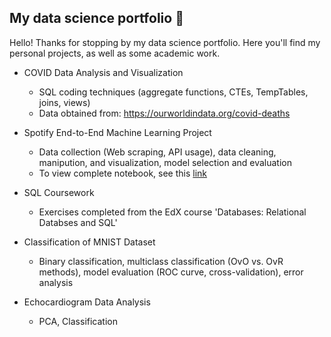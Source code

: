 ## My data science portfolio 🌟

Hello! Thanks for stopping by my data science portfolio. Here you'll find my personal projects, as well as some academic work.

- COVID Data Analysis and Visualization
  - SQL coding techniques (aggregate functions, CTEs, TempTables, joins, views)
  - Data obtained from: https://ourworldindata.org/covid-deaths

- Spotify End-to-End Machine Learning Project
  - Data collection (Web scraping, API usage), data cleaning, manipution, and visualization, model selection and evaluation
  - To view complete notebook, see this [link](https://nbviewer.org/github/rachel-kwan/data-science-portfolio/blob/main/Spotify%20Machine%20Learning%20Project/spotify_project.ipynb)

- SQL Coursework
  - Exercises completed from the EdX course 'Databases: Relational Databses and SQL'

- Classification of MNIST Dataset
  - Binary classification, multiclass classification (OvO vs. OvR methods), model evaluation (ROC curve, cross-validation), error analysis

- Echocardiogram Data Analysis
  - PCA, Classification
